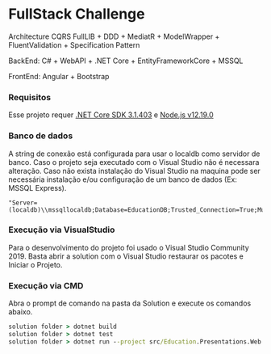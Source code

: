 # FullStack Challenge
Architecture CQRS FullLIB + DDD + MediatR + ModelWrapper + FluentValidation + Specification Pattern

BackEnd: C# + WebAPI + .NET Core + EntityFrameworkCore + MSSQL

FrontEnd: Angular + Bootstrap

### Requisitos
Esse projeto requer [.NET Core SDK 3.1.403] e [Node.js v12.19.0]

### Banco de dados
A string de conexão está configurada para usar o localdb como servidor de banco. Caso o projeto seja executado com o Visual Studio não é necessara alteração.
Caso não exista instalação do Visual Studio na maquina pode ser necessária instalação e/ou configuração de um banco de dados (Ex: MSSQL Express).
```
"Server=(localdb)\\mssqllocaldb;Database=EducationDB;Trusted_Connection=True;MultipleActiveResultSets=true"
```

### Execução via VisualStudio
Para o desenvolvimento do projeto foi usado o Visual Studio Community 2019.
Basta abrir a solution com o Visual Studio restaurar os pacotes e Iniciar o Projeto.

### Execução via CMD
Abra o prompt de comando na pasta da Solution e execute os comandos abaixo.

``` cmd
solution folder > dotnet build
solution folder > dotnet test 
solution folder > dotnet run --project src/Education.Presentations.Web.SpaAngular
```

[.NET Core SDK 3.1.403]: <https://dotnet.microsoft.com/download/dotnet-core/thank-you/sdk-3.1.403-windows-x64-installer>
[Node.js v12.19.0]: <https://nodejs.org/dist/v12.19.0/node-v12.19.0-x64.msi>
